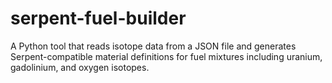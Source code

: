 # serpent-fuel-builder
A Python tool that reads isotope data from a JSON file and generates Serpent-compatible material definitions for fuel mixtures including uranium, gadolinium, and oxygen isotopes.
